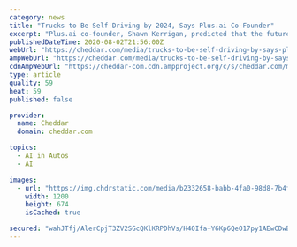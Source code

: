 ```yaml
---
category: news
title: "Trucks to Be Self-Driving by 2024, Says Plus.ai Co-Founder"
excerpt: "Plus.ai co-founder, Shawn Kerrigan, predicted that the future of the trucking industry lies in autonomous technology, and said that he expects the industry to move into full self-driving vehicles by 2024."
publishedDateTime: 2020-08-02T21:56:00Z
webUrl: "https://cheddar.com/media/trucks-to-be-self-driving-by-says-plus-ai-co-founder"
ampWebUrl: "https://cheddar.com/media/trucks-to-be-self-driving-by-says-plus-ai-co-founder.amp"
cdnAmpWebUrl: "https://cheddar-com.cdn.ampproject.org/c/s/cheddar.com/media/trucks-to-be-self-driving-by-says-plus-ai-co-founder.amp"
type: article
quality: 59
heat: 59
published: false

provider:
  name: Cheddar
  domain: cheddar.com

topics:
  - AI in Autos
  - AI

images:
  - url: "https://img.chdrstatic.com/media/b2332658-babb-4fa0-98d8-7b4f13376698.jpg?width=1200&source=crunch&auto=webp"
    width: 1200
    height: 674
    isCached: true

secured: "wahJTfj/AlerCpjT3ZV2SGcQKlKRPDhVs/H40Ifa+Y6Kp6QeO17py1AEwCDwBg/pqeGU4GRadmv/RcDE5bnVZuIU49Ok4nm0SdLZReAHXWaWQt16QRfWmRNCOcioNfEN1HHoRdcNPgqnzC3ICbTYKVaW8gehu3HJZSsx72m+SbZPybkogpqEE9v+ws+X9aB9jgs2aKp1wBWOZ4QJo54w77IZ12iQ3lUEFrhEyWqAYCPcZMPLE1tUZ0OvyWCzMFSc4HRG5SwoEt2sfRISZn0bM01qK/uvTQlJXEUFp5havERt2BXHsH8tAOfGrarpcR2ErD8Ej0FcwYdko/1t5N/oOg==;LAVgR1qjKN0t1AA0n34N0g=="
---
```


